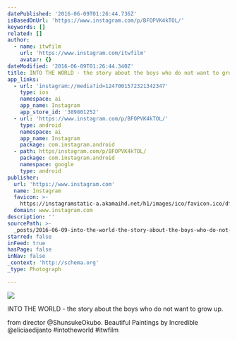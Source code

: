 ```yaml
---
datePublished: '2016-06-09T01:26:44.736Z'
isBasedOnUrl: 'https://www.instagram.com/p/BFOPVK4kTOL/'
keywords: []
related: []
author:
  - name: itwfilm
    url: 'https://www.instagram.com/itwfilm'
    avatar: {}
dateModified: '2016-06-09T01:26:44.340Z'
title: INTO THE WORLD - the story about the boys who do not want to grow up.
app_links:
  - url: 'instagram://media?id=1247001572321342347'
    type: ios
    namespace: ai
    app_name: Instagram
    app_store_id: '389801252'
  - url: 'https://www.instagram.com/p/BFOPVK4kTOL/'
    type: android
    namespace: ai
    app_name: Instagram
    package: com.instagram.android
  - path: https/instagram.com/p/BFOPVK4kTOL/
    package: com.instagram.android
    namespace: google
    type: android
publisher:
  url: 'https://www.instagram.com'
  name: Instagram
  favicon: >-
    https://instagramstatic-a.akamaihd.net/h1/images/ico/favicon.ico/dfa85bb1fd63.ico
  domain: www.instagram.com
description: ''
sourcePath: >-
  _posts/2016-06-09-into-the-world-the-story-about-the-boys-who-do-not-want-to.md
starred: false
inFeed: true
hasPage: false
inNav: false
_context: 'http://schema.org'
_type: Photograph

---
```

![](https://s3-us-west-2.amazonaws.com/the-grid-img/p/85f626ca3c5c97338b319285aac6024c432810a5.jpg)

INTO THE WORLD - the story about the boys who do not want to grow up.

from director @ShunsukeOkubo. Beautiful Paintings by Incredible @eliciaedijanto \#intotheworld \#itwfilm